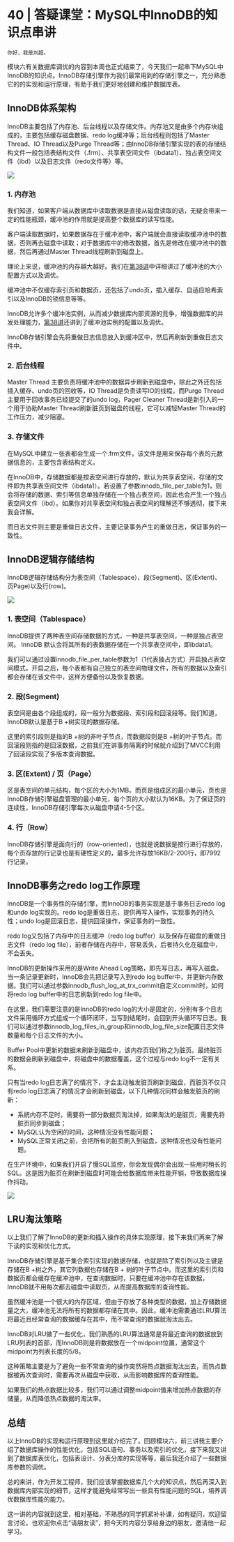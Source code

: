 # 40 | 答疑课堂：MySQL中InnoDB的知识点串讲

    你好，我是刘超。

模块六有关数据库调优的内容到本周也正式结束了，今天我们一起串下MySQL中InnoDB的知识点。InnoDB存储引擎作为我们最常用到的存储引擎之一，充分熟悉它的的实现和运行原理，有助于我们更好地创建和维护数据库表。

## InnoDB体系架构

InnoDB主要包括了内存池、后台线程以及存储文件。内存池又是由多个内存块组成的，主要包括缓存磁盘数据、redo log缓冲等；后台线程则包括了Master Thread、IO Thread以及Purge Thread等；由InnoDB存储引擎实现的表的存储结构文件一般包括表结构文件（.frm）、共享表空间文件（ibdata1）、独占表空间文件（ibd）以及日志文件（redo文件等）等。

![](https://static001.geekbang.org/resource/image/f2/92/f26b2fad64a9a527b5ac0e8c7f4be992.jpg)

### 1\. 内存池

我们知道，如果客户端从数据库中读取数据是直接从磁盘读取的话，无疑会带来一定的性能瓶颈，缓冲池的作用就是提高整个数据库的读写性能。

客户端读取数据时，如果数据存在于缓冲池中，客户端就会直接读取缓冲池中的数据，否则再去磁盘中读取；对于数据库中的修改数据，首先是修改在缓冲池中的数据，然后再通过Master Thread线程刷新到磁盘上。

理论上来说，缓冲池的内存越大越好。我们在[第38讲](https://time.geekbang.org/column/article/120160)中详细讲过了缓冲池的大小配置方式以及调优。

缓冲池中不仅缓存索引页和数据页，还包括了undo页，插入缓存、自适应哈希索引以及InnoDB的锁信息等等。

InnoDB允许多个缓冲池实例，从而减少数据库内部资源的竞争，增强数据库的并发处理能力，[第38讲](https://time.geekbang.org/column/article/120160)还讲到了缓冲池实例的配置以及调优。

InnoDB存储引擎会先将重做日志信息放入到缓冲区中，然后再刷新到重做日志文件中。

### 2\. 后台线程

Master Thread 主要负责将缓冲池中的数据异步刷新到磁盘中，除此之外还包括插入缓存、undo页的回收等，IO Thread是负责读写IO的线程，而Purge Thread主要用于回收事务已经提交了的undo log，Pager Cleaner Thread是新引入的一个用于协助Master Thread刷新脏页到磁盘的线程，它可以减轻Master Thread的工作压力，减少阻塞。

### 3\. 存储文件

在MySQL中建立一张表都会生成一个.frm文件，该文件是用来保存每个表的元数据信息的，主要包含表结构定义。

在InnoDB中，存储数据都是按表空间进行存放的，默认为共享表空间，存储的文件即为共享表空间文件（ibdata1）。若设置了参数innodb\_file\_per\_table为1，则会将存储的数据、索引等信息单独存储在一个独占表空间，因此也会产生一个独占表空间文件（ibd）。如果你对共享表空间和独占表空间的理解还不够透彻，接下来我会详解。

而日志文件则主要是重做日志文件，主要记录事务产生的重做日志，保证事务的一致性。

## InnoDB逻辑存储结构

InnoDB逻辑存储结构分为表空间（Tablespace）、段(Segment)、区(Extent)、页Page)以及行(row)。

![](https://static001.geekbang.org/resource/image/88/76/88b4ae3373eb5428c238b70423a13e76.jpg)

### 1\. 表空间（Tablespace）

InnoDB提供了两种表空间存储数据的方式，一种是共享表空间，一种是独占表空间。 InnoDB 默认会将其所有的表数据存储在一个共享表空间中，即ibdata1。

我们可以通过设置innodb\_file\_per\_table参数为1（1代表独占方式）开启独占表空间模式。开启之后，每个表都有自己独立的表空间物理文件，所有的数据以及索引都会存储在该文件中，这样方便备份以及恢复数据。

### 2\. 段(Segment)

表空间是由各个段组成的，段一般分为数据段、索引段和回滚段等。我们知道，InnoDB默认是基于B +树实现的数据存储。

这里的索引段则是指的B +树的非叶子节点，而数据段则是B +树的叶子节点。而回滚段则指的是回滚数据，之前我们在讲事务隔离的时候就介绍到了MVCC利用了回滚段实现了多版本查询数据。

### 3\. 区(Extent) / 页（Page）

区是表空间的单元结构，每个区的大小为1MB。而页是组成区的最小单元，页也是InnoDB存储引擎磁盘管理的最小单元，每个页的大小默认为16KB。为了保证页的连续性，InnoDB存储引擎每次从磁盘申请4-5个区。

### 4\. 行（Row）

InnoDB存储引擎是面向行的（row-oriented)，也就是说数据是按行进行存放的，每个页存放的行记录也是有硬性定义的，最多允许存放16KB/2-200行，即7992行记录。

## InnoDB事务之redo log工作原理

InnoDB是一个事务性的存储引擎，而InnoDB的事务实现是基于事务日志redo log和undo log实现的。redo log是重做日志，提供再写入操作，实现事务的持久性；undo log是回滚日志，提供回滚操作，保证事务的一致性。

redo log又包括了内存中的日志缓冲（redo log buffer）以及保存在磁盘的重做日志文件（redo log file），前者存储在内存中，容易丢失，后者持久化在磁盘中，不会丢失。

InnoDB的更新操作采用的是Write Ahead Log策略，即先写日志，再写入磁盘。当一条记录更新时，InnoDB会先把记录写入到redo log buffer中，并更新内存数据。我们可以通过参数innodb\_flush\_log\_at\_trx\_commit自定义commit时，如何将redo log buffer中的日志刷新到redo log file中。

在这里，我们需要注意的是InnoDB的redo log的大小是固定的，分别有多个日志文件采用循环方式组成一个循环闭环，当写到结尾时，会回到开头循环写日志。我们可以通过参数innodb\_log\_files\_in\_group和innodb\_log\_file\_size配置日志文件数量和每个日志文件的大小。

Buffer Pool中更新的数据未刷新到磁盘中，该内存页我们称之为脏页。最终脏页的数据会刷新到磁盘中，将磁盘中的数据覆盖，这个过程与redo log不一定有关系。

只有当redo log日志满了的情况下，才会主动触发脏页刷新到磁盘，而脏页不仅只有redo log日志满了的情况才会刷新到磁盘，以下几种情况同样会触发脏页的刷新：

*   系统内存不足时，需要将一部分数据页淘汰掉，如果淘汰的是脏页，需要先将脏页同步到磁盘；
*   MySQL认为空闲的时间，这种情况没有性能问题；
*   MySQL正常关闭之前，会把所有的脏页刷入到磁盘，这种情况也没有性能问题。

在生产环境中，如果我们开启了慢SQL监控，你会发现偶尔会出现一些用时稍长的SQL。这是因为脏页在刷新到磁盘时可能会给数据库带来性能开销，导致数据库操作抖动。

![](https://static001.geekbang.org/resource/image/2a/fd/2a32f1dc2dfbb1f9bc169ee55174d2fd.jpg)

## LRU淘汰策略

以上我们了解了InnoDB的更新和插入操作的具体实现原理，接下来我们再来了解下读的实现和优化方式。

InnoDB存储引擎是基于集合索引实现的数据存储，也就是除了索引列以及主键是存储在B +树之外，其它列数据也存储在B + 树的叶子节点中。而这里的索引页和数据页都会缓存在缓冲池中，在查询数据时，只要在缓冲池中存在该数据，InnoDB就不用每次都去磁盘中读取页，从而提高数据库的查询性能。

虽然缓冲池是一个很大的内存区域，但由于存放了各种类型的数据，加上存储数据量之大，缓冲池无法将所有的数据都存储在其中。因此，缓冲池需要通过LRU算法将最近且经常查询的数据缓存在其中，而不常查询的数据就淘汰出去。

InnoDB对LRU做了一些优化，我们熟悉的LRU算法通常是将最近查询的数据放到LRU列表的首部，而InnoDB则是将数据放在一个midpoint位置，通常这个midpoint为列表长度的5/8。

这种策略主要是为了避免一些不常查询的操作突然将热点数据淘汰出去，而热点数据被再次查询时，需要再次从磁盘中获取，从而影响数据库的查询性能。

如果我们的热点数据比较多，我们可以通过调整midpoint值来增加热点数据的存储量，从而降低热点数据的淘汰率。

## 总结

以上InnoDB的实现和运行原理到这里就介绍完了。回顾模块六，前三讲我主要介绍了数据库操作的性能优化，包括SQL语句、事务以及索引的优化，接下来我又讲到了数据库表优化，包括表设计、分表分库的实现等等，最后我还介绍了一些数据库参数的调优。

总的来讲，作为开发工程师，我们应该掌握数据库几个大的知识点，然后再深入到数据库内部实现的细节，这样才能避免经常写出一些具有性能问题的SQL，培养调优数据库性能的能力。

这一讲的内容就到这里，相对基础，不熟悉的同学抓紧补补课，如有疑问，欢迎留言讨论。也欢迎你点击“请朋友读”，把今天的内容分享给身边的朋友，邀请他一起学习。
    